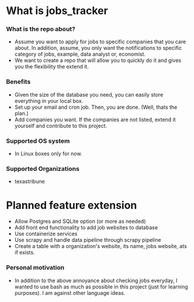 # What is jobs_tracker

### What is the repo about?
- Assume you want to apply for jobs to specific companies that you care about. In addition, assume, you only want the notifications to specific category of jobs, example, data analyst or, economist. 
- We want to create a repo that will allow you to quickly do it and gives you the flexibility the extend it.

### Benefits
- Given the size of the database you need, you can easily store everything in your local box.
- Set up your email and cron job. Then, you are done. (Well, thats the plan.)
- Add companies you want. If the companies are not listed, extend it yourself and contribute to this project.

### Supported OS system
- In Linux boxes only for now.

### Supported Organizations
- texastribune

# Planned feature extension
- Allow Postgres and SQLite option (or more as needed)
- Add front end functionality to add job websites to database
- Use containerize services
- Use scrapy and handle data pipeline through scrapy pipeline
- Create a table with a organization's website, its name, jobs website, ats if exists.

### Personal motivation
- In addition to the above annoyance about checking jobs everyday, I wanted to use bash as much as possible in this project (just for learning purposes). I am against other language ideas.